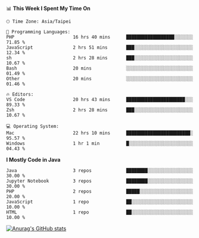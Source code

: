 <!--### Hi there 👋-->

<!--
**treevel/treevel** is a ✨ _special_ ✨ repository because its `README.md` (this file) appears on your GitHub profile.

Here are some ideas to get you started:

- 🔭 I’m currently working on ...
- 🌱 I’m currently learning ...
- 👯 I’m looking to collaborate on ...
- 🤔 I’m looking for help with ...
- 💬 Ask me about ...
- 📫 How to reach me: ...
- 😄 Pronouns: ...
- ⚡ Fun fact: ...
-->

<!--START_SECTION:waka-->
📊 **This Week I Spent My Time On** 

```text
🕑︎ Time Zone: Asia/Taipei

💬 Programming Languages: 
PHP                      16 hrs 40 mins      ██████████████████░░░░░░░   71.85 % 
JavaScript               2 hrs 51 mins       ███░░░░░░░░░░░░░░░░░░░░░░   12.34 % 
sh                       2 hrs 28 mins       ███░░░░░░░░░░░░░░░░░░░░░░   10.67 % 
Bash                     20 mins             ░░░░░░░░░░░░░░░░░░░░░░░░░   01.49 % 
Other                    20 mins             ░░░░░░░░░░░░░░░░░░░░░░░░░   01.46 % 

🔥 Editors: 
VS Code                  20 hrs 43 mins      ██████████████████████░░░   89.33 % 
Zsh                      2 hrs 28 mins       ███░░░░░░░░░░░░░░░░░░░░░░   10.67 % 

💻 Operating System: 
Mac                      22 hrs 10 mins      ████████████████████████░   95.57 % 
Windows                  1 hr 1 min          █░░░░░░░░░░░░░░░░░░░░░░░░   04.43 % 
```

**I Mostly Code in Java** 

```text
Java                     3 repos             ████████░░░░░░░░░░░░░░░░░   30.00 % 
Jupyter Notebook         3 repos             ████████░░░░░░░░░░░░░░░░░   30.00 % 
PHP                      2 repos             █████░░░░░░░░░░░░░░░░░░░░   20.00 % 
JavaScript               1 repo              ██░░░░░░░░░░░░░░░░░░░░░░░   10.00 % 
HTML                     1 repo              ██░░░░░░░░░░░░░░░░░░░░░░░   10.00 % 
```




<!--END_SECTION:waka-->

<!-- GitHub Stats Card-->
[![Anurag's GitHub stats](https://github-readme-stats.vercel.app/api?username=treevel&show_icons=true&theme=monokai&count_private=true)](https://github.com/anuraghazra/github-readme-stats)
